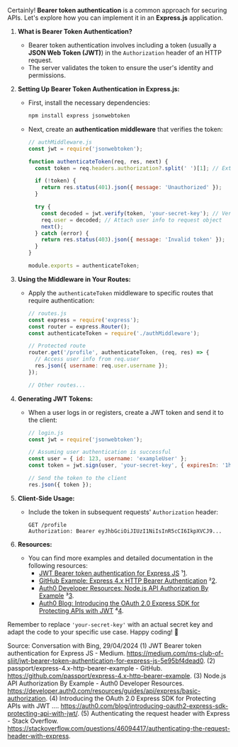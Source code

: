 [1]: https://medium.com/ms-club-of-sliit/jwt-bearer-token-authentication-for-express-js-5e95bf4dead0 ""
[2]: https://github.com/passport/express-4.x-http-bearer-example ""
[3]: https://developer.auth0.com/resources/guides/api/express/basic-authorization ""
[4]: https://auth0.com/blog/introducing-oauth2-express-sdk-protecting-api-with-jwt/ ""
[5]: https://stackoverflow.com/questions/46094417/authenticating-the-request-header-with-express ""

Certainly! **Bearer token authentication** is a common approach for securing APIs. Let's explore how you can implement it in an **Express.js** application.

1. **What is Bearer Token Authentication?**
   - Bearer token authentication involves including a token (usually a **JSON Web Token (JWT)**) in the `Authorization` header of an HTTP request.
   - The server validates the token to ensure the user's identity and permissions.

2. **Setting Up Bearer Token Authentication in Express.js:**
   - First, install the necessary dependencies:
     ```bash
     npm install express jsonwebtoken
     ```
   - Next, create an **authentication middleware** that verifies the token:
     ```javascript
     // authMiddleware.js
     const jwt = require('jsonwebtoken');

     function authenticateToken(req, res, next) {
       const token = req.headers.authorization?.split(' ')[1]; // Extract token from header

       if (!token) {
         return res.status(401).json({ message: 'Unauthorized' });
       }

       try {
         const decoded = jwt.verify(token, 'your-secret-key'); // Verify token
         req.user = decoded; // Attach user info to request object
         next();
       } catch (error) {
         return res.status(403).json({ message: 'Invalid token' });
       }
     }

     module.exports = authenticateToken;
     ```

3. **Using the Middleware in Your Routes:**
   - Apply the `authenticateToken` middleware to specific routes that require authentication:
     ```javascript
     // routes.js
     const express = require('express');
     const router = express.Router();
     const authenticateToken = require('./authMiddleware');

     // Protected route
     router.get('/profile', authenticateToken, (req, res) => {
       // Access user info from req.user
       res.json({ username: req.user.username });
     });

     // Other routes...
     ```

4. **Generating JWT Tokens:**
   - When a user logs in or registers, create a JWT token and send it to the client:
     ```javascript
     // login.js
     const jwt = require('jsonwebtoken');

     // Assuming user authentication is successful
     const user = { id: 123, username: 'exampleUser' };
     const token = jwt.sign(user, 'your-secret-key', { expiresIn: '1h' });

     // Send the token to the client
     res.json({ token });
     ```

5. **Client-Side Usage:**
   - Include the token in subsequent requests' `Authorization` header:
     ```
     GET /profile
     Authorization: Bearer eyJhbGciOiJIUzI1NiIsInR5cCI6IkpXVCJ9...
     ```

6. **Resources:**
   - You can find more examples and detailed documentation in the following resources:
     - [JWT Bearer token authentication for Express JS](https://medium.com/ms-club-of-sliit/jwt-bearer-token-authentication-for-express-js-5e95bf4dead0) ¹[1].
     - [GitHub Example: Express 4.x HTTP Bearer Authentication](https://github.com/passport/express-4.x-http-bearer-example) ²[2].
     - [Auth0 Developer Resources: Node.js API Authorization By Example](https://developer.auth0.com/resources/guides/api/express/basic-authorization) ³[3].
     - [Auth0 Blog: Introducing the OAuth 2.0 Express SDK for Protecting APIs with JWT](https://auth0.com/blog/introducing-oauth2-express-sdk-protecting-api-with-jwt/) ⁴[4].

Remember to replace `'your-secret-key'` with an actual secret key and adapt the code to your specific use case. Happy coding! 🚀

Source: Conversation with Bing, 29/04/2024
(1) JWT Bearer token authentication for Express JS - Medium. https://medium.com/ms-club-of-sliit/jwt-bearer-token-authentication-for-express-js-5e95bf4dead0.
(2) passport/express-4.x-http-bearer-example - GitHub. https://github.com/passport/express-4.x-http-bearer-example.
(3) Node.js API Authorization By Example - Auth0 Developer Resources. https://developer.auth0.com/resources/guides/api/express/basic-authorization.
(4) Introducing the OAuth 2.0 Express SDK for Protecting APIs with JWT .... https://auth0.com/blog/introducing-oauth2-express-sdk-protecting-api-with-jwt/.
(5) Authenticating the request header with Express - Stack Overflow. https://stackoverflow.com/questions/46094417/authenticating-the-request-header-with-express.
